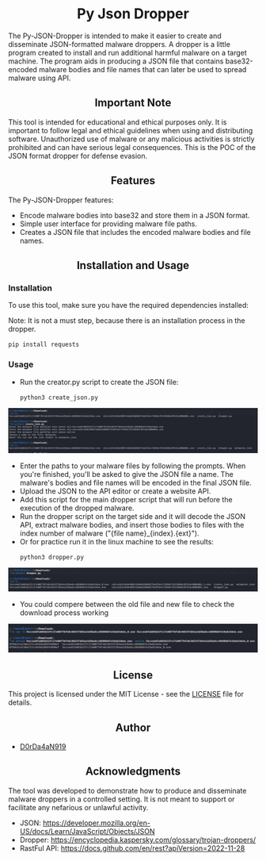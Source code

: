 <h1 align="center">Py Json Dropper</h1>
The Py-JSON-Dropper is intended to make it easier to create and disseminate JSON-formatted malware droppers. A dropper is a little program created to install and run additional harmful malware on a target machine. The program aids in producing a JSON file that contains base32-encoded malware bodies and file names that can later be used to spread malware using API.

<h2 align="center">Important Note</h2>
This tool is intended for educational and ethical purposes only. It is important to follow legal and ethical guidelines when using and distributing software. Unauthorized use of malware or any malicious activities is strictly prohibited and can have serious legal consequences.
This is the POC of the JSON format dropper for defense evasion.

<h2 align="center"">Features</h2>

The Py-JSON-Dropper features:
- Encode malware bodies into base32 and store them in a JSON format.
- Simple user interface for providing malware file paths.
- Creates a JSON file that includes the encoded malware bodies and file names.

<h2 align="center"">Installation and Usage</h2>

<h3>Installation</h3>
To use this tool, make sure you have the required dependencies installed:

Note: It is not a must step, because there is an installation process in the dropper.

  ```shell
  pip install requests
  ```
  
<h3>Usage</h3>

- Run the creator.py script to create the JSON file:
  ```shell
  python3 create_json.py
  ```
![creator process](pics/create_json_process.jpg)
- Enter the paths to your malware files by following the prompts. When you're finished, you'll be asked to give the JSON file a name. The malware's bodies and file names will be encoded in the final JSON file.
- Upload the JSON to the API editor or create a website API.
- Add this script for the main dropper script that will run before the execution of the dropped malware.
- Run the dropper script on the target side and it will decode the JSON API, extract malware bodies, and insert those bodies to files with the index number of malware ("{file name}_{index}.{ext}").
- Or for practice run it in the linux machine to see the results:
  ```shell
  python3 dropper.py
  ```

![creator process](pics/dropper_process.jpg)

- You could compere between the old file and new file to check the download process working

![creator process](pics/compere.jpg)

<h2 align="center"">License</h2>

This project is licensed under the MIT License - see the [LICENSE](LICENSE) file for details.

<h2 align="center">Author</h2>

- [D0rDa4aN919](https://github.com/D0rDa4aN919)

<h2 align="center">Acknowledgments</h2>
The tool was developed to demonstrate how to produce and disseminate malware droppers in a controlled setting. It is not meant to support or facilitate any nefarious or unlawful activity.

- JSON: https://developer.mozilla.org/en-US/docs/Learn/JavaScript/Objects/JSON
- Dropper: https://encyclopedia.kaspersky.com/glossary/trojan-droppers/
- RastFul API: https://docs.github.com/en/rest?apiVersion=2022-11-28
